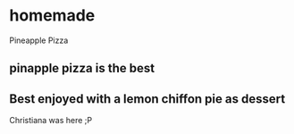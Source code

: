 # homemade

Pineapple Pizza
## pinapple pizza is the best
## Best enjoyed with a lemon chiffon pie as dessert
Christiana was here ;P

